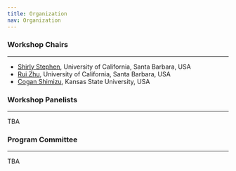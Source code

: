 ```yaml
---
title: Organization
nav: Organization
---
```

### Workshop Chairs
---
<ul>
  <li><a href="https://www.linkedin.com/in/shirly-stephen-84531623">Shirly Stephen</a>, University of California, Santa Barbara, USA</li>
  <li><a href="https://www.linkedin.com/in/rui-zhu-55250374">Rui Zhu</a>, University of California, Santa Barbara, USA</li>
  <li><a href="https://www.linkedin.com/in/coganshimizu">Cogan Shimizu</a>, Kansas State University, USA</li>
</ul>  

### Workshop Panelists
---
TBA

### Program Committee
---
TBA
